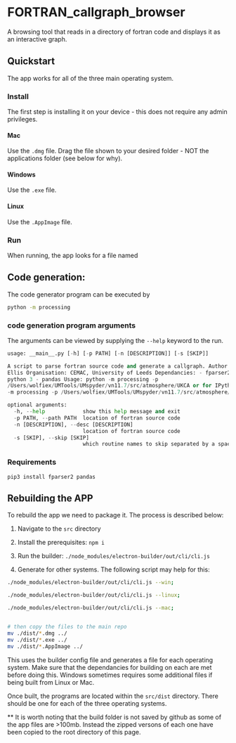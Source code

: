 # FORTRAN_callgraph_browser
A browsing tool that reads in a directory of fortran code and displays it as an interactive graph. 
 
## Quickstart
The app works for all of the three main operating system. 

### Install
The first step is installing it on your device - this does not require any admin privileges. 
#### Mac
Use the `.dmg` file. 
Drag the file shown to your desired folder - NOT the applications folder (see below for why).
#### Windows
Use the `.exe` file. 
#### Linux
Use the `.AppImage` file. 

### Run
When running, the app looks for a file named 






## Code generation: 
The code generator program can be executed by 

```bash 
python -m processing
```

### code generation program arguments
The arguments can be viewed by supplying the `--help` keyword to the run. 

```python
usage: __main__.py [-h] [-p PATH] [-n [DESCRIPTION]] [-s [SKIP]]

A script to parse fortran source code and generate a callgraph. Author: Daniel
Ellis Organisation: CEMAC, University of Leeds Dependancies: - fparser2 -
python 3 - pandas Usage: python -m processing -p
/Users/wolfiex/UMTools/UMspyder/vn11.7/src/atmosphere/UKCA or for IPython run
-m processing -p /Users/wolfiex/UMTools/UMspyder/vn11.7/src/atmosphere/UKCA

optional arguments:
  -h, --help            show this help message and exit
  -p PATH, --path PATH  location of fortran source code
  -n [DESCRIPTION], --desc [DESCRIPTION]
                        location of fortran source code
  -s [SKIP], --skip [SKIP]
                        which routine names to skip separated by a space.
```

### Requirements

```pip3 install fparser2 pandas```

## Rebuilding the APP
To rebuild the app we need to package it. The process is described below:
1. Navigate to the `src` directory
2. Install the prerequisites: `npm i`
3. Run the builder: `./node_modules/electron-builder/out/cli/cli.js`

4. Generate for other systems. The following script may help for this:
```bash 
./node_modules/electron-builder/out/cli/cli.js --win;

./node_modules/electron-builder/out/cli/cli.js --linux;

./node_modules/electron-builder/out/cli/cli.js --mac;


# then copy the files to the main repo
mv ./dist/*.dmg ../
mv ./dist/*.exe ../
mv ./dist/*.AppImage ../


```
This uses the builder config file and generates a file for each operating system. Make sure that the dependancies for building on each are met before doing this. Windows sometimes requires some additional files if being built from Linux or Mac. 

Once built, the programs are located within the `src/dist` directory. There should be one for each of the three operating systems. 

** It is worth noting that the build folder is not saved by github as some of the app files are >100mb. Instead the zipped versons of each one have been copied to the root directory of this page. 
